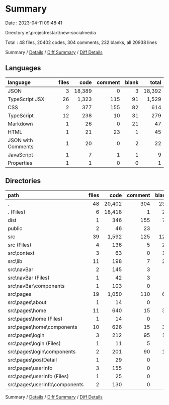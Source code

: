 # Summary

Date : 2023-04-11 09:48:41

Directory e:\\projectrestart\\new-socialmedia

Total : 48 files,  20402 codes, 304 comments, 232 blanks, all 20938 lines

Summary / [Details](details.md) / [Diff Summary](diff.md) / [Diff Details](diff-details.md)

## Languages
| language | files | code | comment | blank | total |
| :--- | ---: | ---: | ---: | ---: | ---: |
| JSON | 3 | 18,389 | 0 | 3 | 18,392 |
| TypeScript JSX | 26 | 1,323 | 115 | 91 | 1,529 |
| CSS | 2 | 377 | 155 | 82 | 614 |
| TypeScript | 12 | 238 | 10 | 31 | 279 |
| Markdown | 1 | 26 | 0 | 21 | 47 |
| HTML | 1 | 21 | 23 | 1 | 45 |
| JSON with Comments | 1 | 20 | 0 | 2 | 22 |
| JavaScript | 1 | 7 | 1 | 1 | 9 |
| Properties | 1 | 1 | 0 | 0 | 1 |

## Directories
| path | files | code | comment | blank | total |
| :--- | ---: | ---: | ---: | ---: | ---: |
| . | 48 | 20,402 | 304 | 232 | 20,938 |
| . (Files) | 6 | 18,418 | 1 | 26 | 18,445 |
| dist | 1 | 346 | 155 | 76 | 577 |
| public | 2 | 46 | 23 | 2 | 71 |
| src | 39 | 1,592 | 125 | 128 | 1,845 |
| src (Files) | 4 | 136 | 5 | 22 | 163 |
| src\\context | 3 | 63 | 0 | 10 | 73 |
| src\\lib | 11 | 198 | 7 | 23 | 228 |
| src\\navBar | 2 | 145 | 3 | 9 | 157 |
| src\\navBar (Files) | 1 | 42 | 3 | 4 | 49 |
| src\\navBar\\components | 1 | 103 | 0 | 5 | 108 |
| src\\pages | 19 | 1,050 | 110 | 64 | 1,224 |
| src\\pages\\about | 1 | 14 | 0 | 2 | 16 |
| src\\pages\\home | 11 | 640 | 15 | 35 | 690 |
| src\\pages\\home (Files) | 1 | 14 | 0 | 1 | 15 |
| src\\pages\\home\\components | 10 | 626 | 15 | 34 | 675 |
| src\\pages\\login | 3 | 212 | 95 | 18 | 325 |
| src\\pages\\login (Files) | 1 | 11 | 5 | 4 | 20 |
| src\\pages\\login\\components | 2 | 201 | 90 | 14 | 305 |
| src\\pages\\postDetail | 1 | 29 | 0 | 1 | 30 |
| src\\pages\\userInfo | 3 | 155 | 0 | 8 | 163 |
| src\\pages\\userInfo (Files) | 1 | 25 | 0 | 3 | 28 |
| src\\pages\\userInfo\\components | 2 | 130 | 0 | 5 | 135 |

Summary / [Details](details.md) / [Diff Summary](diff.md) / [Diff Details](diff-details.md)